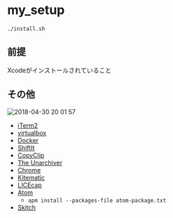 # my_setup
`./install.sh`

## 前提
Xcodeがインストールされていること

## その他

![2018-04-30 20 01 57](https://user-images.githubusercontent.com/19791597/39424377-617ae79a-4cb1-11e8-83d3-b874795b2c8e.png)

- [iTerm2](https://www.iterm2.com/)
- [virtualbox](https://www.virtualbox.org/wiki/Downloads)
- [Docker](https://docs.docker.com/docker-for-mac/install/#download-docker-for-mac)
- [ShiftIt](https://github.com/fikovnik/ShiftIt)
- [CopyClip](https://itunes.apple.com/jp/app/copyclip-clipboard-history-manager/id595191960?mt=12)
- [The Unarchiver](https://itunes.apple.com/jp/app/the-unarchiver/id425424353?mt=12)
- [Chrome](https://www.google.com/chrome/browser/desktop/index.html)
- [Kitematic](https://kitematic.com/)
- [LICEcap](https://www.cockos.com/licecap/)
- [Atom](https://atom.io/)
  - `apm install --packages-file atom-package.txt`
- [Skitch](https://itunes.apple.com/jp/app/skitch-撮る-書き込む-共有する/id425955336?mt=12)
